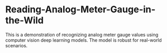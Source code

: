 # Reading-Analog-Meter-Gauge-in-the-Wild
This is a demonstration of recognizing analog meter gauge values using computer vision deep learning models. The model is robust for real-world scenarios.
